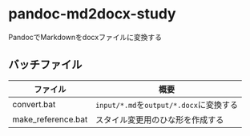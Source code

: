# pandoc-md2docx-study

PandocでMarkdownをdocxファイルに変換する


## バッチファイル

ファイル           | 概要
------------------ | ----
convert.bat        | `input/*.md`を`output/*.docx`に変換する
make_reference.bat | スタイル変更用のひな形を作成する

